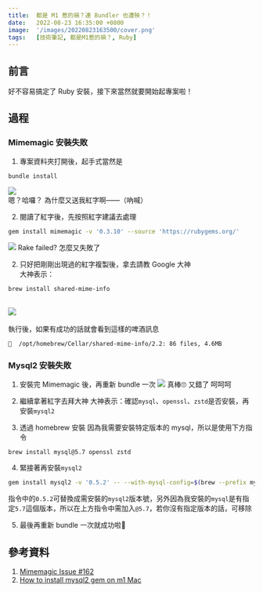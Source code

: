 ```yaml
---
title:  都是 M1 惹的禍？連 Bundler 也遭殃？！
date:   2022-08-23 16:35:00 +0800
image:  '/images/20220823163500/cover.png'
tags:   [技術筆記, 都是M1惹的禍？, Ruby]
---
```


## 前言
好不容易搞定了 Ruby 安裝，接下來當然就要開始起專案啦！

## 過程

### Mimemagic 安裝失敗
1. 專案資料夾打開後，起手式當然是
```bash
bundle install
```
![](/images/20220823163500/p1.png)\
嗯？哈囉？ 為什麼又送我紅字啊——（吶喊）

2. 閱讀了紅字後，先按照紅字建議去處理
```bash
gem install mimemagic -v '0.3.10' --source 'https://rubygems.org/'
```
![](/images/20220823163500/p2.png)
Rake failed? 怎麼又失敗了

2. 只好把剛剛出現過的紅字複製後，拿去請教 Google 大神\
大神表示：
```bash
brew install shared-mime-info
```
\
![](/images/20220823163500/p3.png)\
\
執行後，如果有成功的話就會看到這樣的啤酒訊息
```bash
🍺  /opt/homebrew/Cellar/shared-mime-info/2.2: 86 files, 4.6MB
```

### Mysql2 安裝失敗
1. 安裝完 Mimemagic 後，再重新 bundle 一次
![](/images/20220823163500/p4.png)
真棒🙄 又錯了 呵呵呵

2. 繼續拿著紅字去拜大神
大神表示：確認`mysql`、`openssl`、`zstd`是否安裝，再安裝`mysql2`

3. 透過 homebrew 安裝
因為我需要安裝特定版本的 mysql，所以是使用下方指令
```bash
brew install mysql@5.7 openssl zstd
```

4. 緊接著再安裝`mysql2`
```bash
gem install mysql2 -v '0.5.2' -- --with-mysql-config=$(brew --prefix mysql)@5.7/bin/mysql_config --with-ldflags="-L$(brew --prefix zstd)/lib -L$(brew --prefix openssl)/lib" --with-cppflags=-I$(brew --prefix openssl)/include
```
指令中的`0.5.2`可替換成需安裝的`mysql2`版本號，另外因為我安裝的`mysql`是有指定`5.7`這個版本，所以在上方指令中需加入`@5.7`，若你沒有指定版本的話，可移除

5. 最後再重新 bundle 一次就成功啦🎉

## 參考資料
1. [Mimemagic Issue #162](https://github.com/mimemagicrb/mimemagic/issues/162 "Mimemagic Issue #162") 
2. [How to install mysql2 gem on m1 Mac](https://gist.github.com/fernandoaleman/385aad12a18fe50cf5fd1e988e76fd63 "How to install mysql2 gem on m1 Mac")